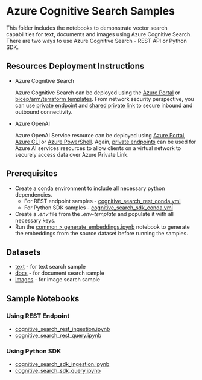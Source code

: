 # Azure Cognitive Search Samples

This folder includes the notebooks to demonstrate vector search capabilities for text, documents and images using Azure Cognitive Search. There are two ways to use Azure Cognitive Search - REST API or Python SDK.

## Resources Deployment Instructions

- Azure Cognitive Search

  Azure Cognitive Search can be deployed using the [Azure Portal](https://docs.microsoft.com/azure/search/search-create-service-portal) or [bicep/arm/terraform templates](https://learn.microsoft.com/azure/templates/Microsoft.Search/searchServices?pivots=deployment-language-bicep#identity). From network security perspective, you can use [private endpoint](https://learn.microsoft.com/azure/search/service-create-private-endpoint) and [shared private link](https://learn.microsoft.com/azure/search/search-indexer-howto-access-private?tabs=portal-create) to secure inbound and outbound connectivity.

- Azure OpenAI

  Azure OpenAI Service resource can be deployed using [Azure Portal](https://learn.microsoft.com/azure/ai-services/openai/how-to/create-resource?pivots=web-portal), [Azure CLI](https://learn.microsoft.com/azure/ai-services/openai/how-to/create-resource?pivots=cli) or [Azure PowerShell](https://learn.microsoft.com/azure/ai-services/openai/how-to/create-resource?pivots=ps). Again, [private endpoints](https://learn.microsoft.com/azure/ai-services/cognitive-services-virtual-networks?context=%2Fazure%2Fai-services%2Fopenai%2Fcontext%2Fcontext&tabs=portal#use-private-endpoints) can be used for Azure AI services resources to allow clients on a virtual network to securely access data over Azure Private Link.

## Prerequisites

- Create a conda environment to include all necessary python dependencies.
  - For REST endpoint samples - [cognitive_search_rest_conda.yml](./rest_endpoint_sample/cognitive_search_rest_conda.yml)
  - For Python SDK samples - [cognitive_search_sdk_conda.yml](./python_sdk_sample/cognitive_search_sdk_conda.yml)
- Create a *.env* file from the *.env-template* and populate it with all necessary keys.
- Run the [common > generate_embeddings.ipynb](../common/generate_embeddings.ipynb) notebook to generate the embeddings from the source dataset before running the samples.

## Datasets

- [text](../data/text/) - for text search sample
- [docs](../data/docs/) - for document search sample
- [images](../data/images/) - for image search sample

## Sample Notebooks

### Using REST Endpoint

- [cognitive_search_rest_ingestion.ipynb](./rest_endpoint_sample/cognitive_search_rest_ingestion.ipynb)
- [cognitive_search_rest_query.ipynb](./rest_endpoint_sample/cognitive_search_rest_query.ipynb)

### Using Python SDK

- [cognitive_search_sdk_ingestion.ipynb](./python_sdk_sample/cognitive_search_sdk_ingestion.ipynb)
- [cognitive_search_sdk_query.ipynb](./python_sdk_sample/cognitive_search_sdk_query.ipynb)
